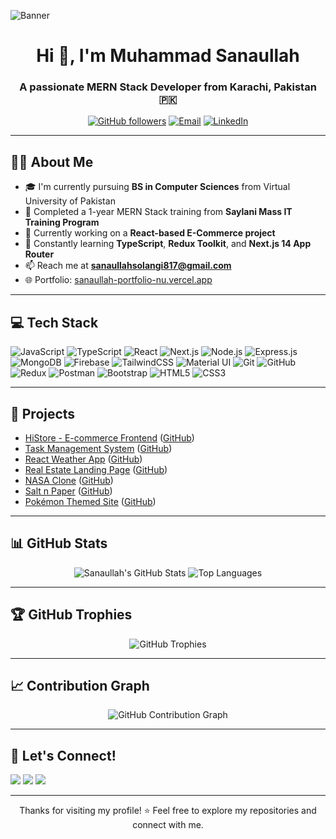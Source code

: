 ![Banner](https://i.imgur.com/ZFM2dHh.png)

<h1 align="center">Hi 👋, I'm Muhammad Sanaullah</h1>
<h3 align="center">A passionate MERN Stack Developer from Karachi, Pakistan 🇵🇰</h3>

<p align="center">
  <a href="https://github.com/Sanaullah-Solangi"><img src="https://img.shields.io/github/followers/Sanaullah-Solangi?label=Follow&style=social" alt="GitHub followers"></a>
  <a href="mailto:sanaullahsolangi817@gmail.com"><img src="https://img.shields.io/badge/Gmail-D14836?style=flat&logo=gmail&logoColor=white" alt="Email"></a>
  <a href="https://www.linkedin.com/in/sana-ullah-22b75b285/"><img src="https://img.shields.io/badge/LinkedIn-blue?style=flat&logo=linkedin&logoColor=white" alt="LinkedIn"></a>
</p>

---

## 👨‍💻 About Me

- 🎓 I'm currently pursuing **BS in Computer Sciences** from Virtual University of Pakistan
- 💼 Completed a 1-year MERN Stack training from **Saylani Mass IT Training Program**
- 🔨 Currently working on a **React-based E-Commerce project**
- 🚀 Constantly learning **TypeScript**, **Redux Toolkit**, and **Next.js 14 App Router**
- 📫 Reach me at **sanaullahsolangi817@gmail.com**
- 🌐 Portfolio: [sanaullah-portfolio-nu.vercel.app](https://sanaullah-portfolio-nu.vercel.app)

---

## 💻 Tech Stack

![JavaScript](https://img.shields.io/badge/-JavaScript-black?style=flat-square&logo=javascript)
![TypeScript](https://img.shields.io/badge/-TypeScript-007ACC?style=flat-square&logo=typescript&logoColor=white)
![React](https://img.shields.io/badge/-React.js-61DAFB?style=flat-square&logo=react)
![Next.js](https://img.shields.io/badge/-Next.js-black?style=flat-square&logo=next.js)
![Node.js](https://img.shields.io/badge/-Node.js-green?style=flat-square&logo=node.js)
![Express.js](https://img.shields.io/badge/-Express.js-grey?style=flat-square&logo=express)
![MongoDB](https://img.shields.io/badge/-MongoDB-green?style=flat-square&logo=mongodb)
![Firebase](https://img.shields.io/badge/-Firebase-yellow?style=flat-square&logo=firebase)
![TailwindCSS](https://img.shields.io/badge/-TailwindCSS-38B2AC?style=flat-square&logo=tailwind-css)
![Material UI](https://img.shields.io/badge/-Material--UI-0081CB?style=flat-square&logo=mui)
![Git](https://img.shields.io/badge/-Git-black?style=flat-square&logo=git)
![GitHub](https://img.shields.io/badge/-GitHub-181717?style=flat-square&logo=github)
![Redux](https://img.shields.io/badge/-Redux-764ABC?style=flat-square&logo=redux)
![Postman](https://img.shields.io/badge/-Postman-FF6C37?style=flat-square&logo=postman)
![Bootstrap](https://img.shields.io/badge/-Bootstrap-563D7C?style=flat-square&logo=bootstrap)
![HTML5](https://img.shields.io/badge/-HTML5-E34F26?style=flat-square&logo=html5&logoColor=white)
![CSS3](https://img.shields.io/badge/-CSS3-1572B6?style=flat-square&logo=css3)

---

## 🚀 Projects

- [HiStore - E-commerce Frontend](https://hi-store.vercel.app/) ([GitHub](https://github.com/Sanaullah-Solangi/HiStore))
- [Task Management System](https://manageitnow.netlify.app/) ([GitHub](https://github.com/Sanaullah-Solangi/taskManagementSystem))
- [React Weather App](https://weatherapp567.netlify.app/) ([GitHub](https://github.com/Sanaullah-Solangi/weatherApp))
- [Real Estate Landing Page](https://weatherapp567.netlify.app/) ([GitHub](https://github.com/Sanaullah-Solangi/Real-State-Landing-page))
- [NASA Clone](https://weatherapp567.netlify.app/) ([GitHub](https://github.com/Sanaullah-Solangi/NASA-Clone))
- [Salt n Paper](https://replicasaltnpapper.netlify.app/) ([GitHub](https://github.com/Sanaullah-Solangi/Salt-n-paper))
- [Pokémon Themed Site](https://replicasaltnpapper.netlify.app/) ([GitHub](https://github.com/Sanaullah-Solangi/pockemon))

---

## 📊 GitHub Stats

<p align="center">
  <img src="https://github-readme-stats.vercel.app/api?username=Sanaullah-Solangi&show_icons=true&theme=radical" alt="Sanaullah's GitHub Stats" />
  <img src="https://github-readme-stats.vercel.app/api/top-langs/?username=Sanaullah-Solangi&layout=compact&theme=radical" alt="Top Languages" />
</p>

---

## 🏆 GitHub Trophies

<p align="center">
  <img src="https://github-profile-trophy.vercel.app/?username=Sanaullah-Solangi&theme=gruvbox&margin-w=15&no-frame=true" alt="GitHub Trophies" />
</p>

---

## 📈 Contribution Graph

<p align="center">
  <img src="https://github-readme-activity-graph.cyclic.app/graph?username=Sanaullah-Solangi&theme=dracula" alt="GitHub Contribution Graph" />
</p>

---

## 💬 Let's Connect!

<a href="https://www.linkedin.com/in/sana-ullah-22b75b285/" target="_blank"><img src="https://img.shields.io/badge/-LinkedIn-blue?style=for-the-badge&logo=linkedin&logoColor=white"></a>
<a href="mailto:sanaullahsolangi817@gmail.com"><img src="https://img.shields.io/badge/-Gmail-D14836?style=for-the-badge&logo=gmail&logoColor=white"></a>
<a href="https://github.com/Sanaullah-Solangi"><img src="https://img.shields.io/badge/-GitHub-181717?style=for-the-badge&logo=github"></a>

---

<p align="center">Thanks for visiting my profile! ⭐ Feel free to explore my repositories and connect with me.</p>
